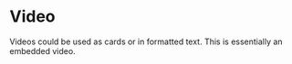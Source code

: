 # Video
Videos could be used as cards or in formatted text. This is essentially an embedded
video.

